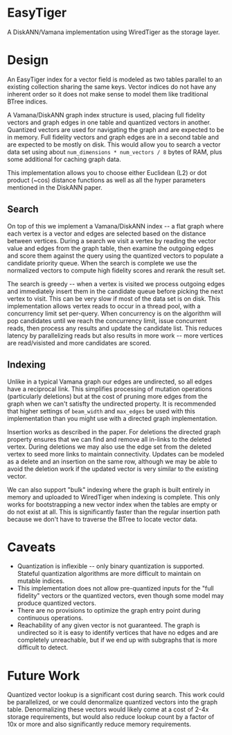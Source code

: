 # EasyTiger

A DiskANN/Vamana implementation using WiredTiger as the storage layer.

# Design

An EasyTiger index for a vector field is modeled as two tables parallel to an existing collection
sharing the same keys. Vector indices do not have any inherent order so it does not make sense to
model them like traditional BTree indices.

A Vamana/DiskANN graph index structure is used, placing full fidelity vectors and graph edges in
one table and quantized vectors in another. Quantized vectors are used for navigating the graph and
are expected to be in memory. Full fidelity vectors and graph edges are in a second table and are
expected to be mostly on disk. This would allow you to search a vector data set using about
`num_dimensions * num_vectors / 8` bytes of RAM, plus some additional for caching graph data.

This implementation allows you to choose either Euclidean (L2) or dot product (~cos) distance
functions as well as all the hyper parameters mentioned in the DiskANN paper.

## Search

On top of this we implement a Vamana/DiskANN index -- a flat graph where each vertex is a vector and
edges are selected based on the distance between vertices. During a search we visit a vertex by
reading the vector value and edges from the graph table, then examine the outgoing edges and score
them against the query using the quantized vectors to populate a candidate priority queue. When the
search is complete we use the normalized vectors to compute high fidelity scores and rerank the
result set.

The search is greedy -- when a vertex is visited we process outgoing edges and immediately insert
them in the candidate queue before picking the next vertex to visit. This can be very slow if most
of the data set is on disk. This implementation allows vertex reads to occur in a thread pool, with
a concurrency limit set per-query. When concurrency is on the algorithm will pop candidates until
we reach the concurrency limit, issue concurrent reads, then process any results and update the
candidate list. This reduces latency by parallelizing reads but also results in more work -- more
vertices are read/visisted and more candidates are scored.

## Indexing

Unlike in a typical Vamana graph our edges are undirected, so all edges have a reciprocal link.
This simplifies processing of mutation operations (particularly deletions) but at the cost of
pruning more edges from the graph when we can't satisfty the undirected property. It is recommended
that higher settings of `beam_width` and `max_edges` be used with this implementation than you might
use with a directed graph implementation.

Insertion works as described in the paper. For deletions the directed graph property ensures that we
can find and remove all in-links to the deleted vertex. During deletions we may also use the edge
set from the deleted vertex to seed more links to maintain connectivity. Updates can be modeled as
a delete and an insertion on the same row, although we may be able to avoid the deletion work if the
updated vector is very similar to the existing vector.

We can also support "bulk" indexing where the graph is built entirely in memory and uploaded to
WiredTiger when indexing is complete. This only works for bootstrapping a new vector index when the
tables are empty or do not exist at all. This is significantly faster than the regular insertion
path because we don't have to traverse the BTree to locate vector data.

# Caveats

* Quantization is inflexible -- only binary quantization is supported. Stateful quantization
  algorithms are more difficult to maintain on mutable indices.
* This implementation does not allow pre-quantized inputs for the "full fidelity" vectors or the
  quantized vectors, even though some model may produce quantized vectors.
* There are no provisions to optimize the graph entry point during continuous operations.
* Reachability of any given vector is not guaranteed. The graph is undirected so it is easy to
  identify vertices that have no edges and are completely unreachable, but if we end up with
  subgraphs that is more difficult to detect.

# Future Work

Quantized vector lookup is a significant cost during search. This work could be parallelized, or
we could denormalize quantized vectors into the graph table. Denormalizing these vectors would
likely come at a cost of 2-4x storage requirements, but would also reduce lookup count by a factor
of 10x or more and also significantly reduce memory requirements.
